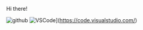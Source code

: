 Hi there! 


![github](https://img.shields.io/badge/GitHub-000000?style=for-the-badge&logo=GitHub&logoColor=white)
![VSCode](https://img.shields.io/badge/Made%20for-VSCode-1f425f.svg)](https://code.visualstudio.com/)
